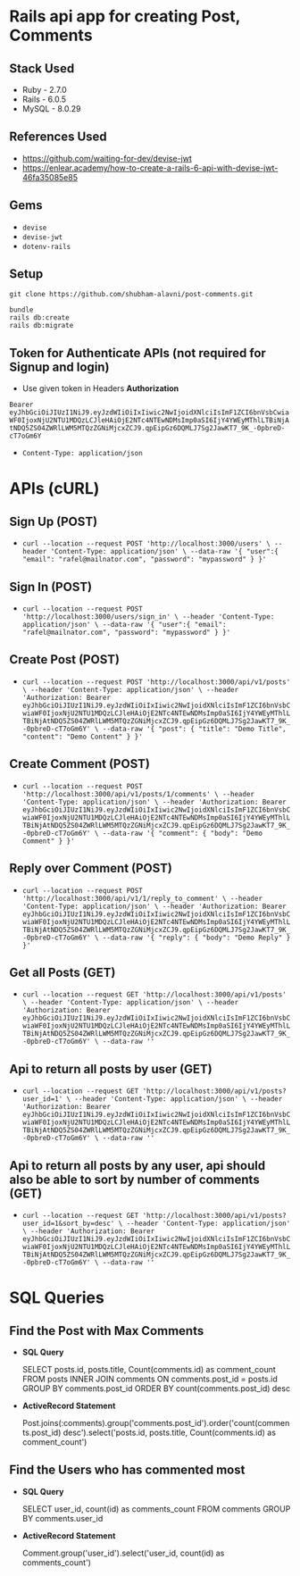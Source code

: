 # Rails api app for creating Post, Comments

## Stack Used

 - Ruby - 2.7.0
 - Rails - 6.0.5
 - MySQL - 8.0.29

## References Used

 - https://github.com/waiting-for-dev/devise-jwt
 - https://enlear.academy/how-to-create-a-rails-6-api-with-devise-jwt-46fa35085e85

## Gems

 - `devise`
 - `devise-jwt`
 - `dotenv-rails`

## Setup

`git clone https://github.com/shubham-alavni/post-comments.git`

````
bundle
rails db:create
rails db:migrate
````

## Token for Authenticate APIs (not required for Signup and login)

 - Use given token in Headers **Authorization**

`Bearer eyJhbGciOiJIUzI1NiJ9.eyJzdWIiOiIxIiwic2NwIjoidXNlciIsImF1ZCI6bnVsbCwiaWF0IjoxNjU2NTU1MDQzLCJleHAiOjE2NTc4NTEwNDMsImp0aSI6IjY4YWEyMThlLTBiNjAtNDQ5ZS04ZWRlLWM5MTQzZGNiMjcxZCJ9.qpEipGz6DQMLJ7Sg2JawKT7_9K_-0pbreD-cT7oGm6Y`

 - `Content-Type: application/json`

# APIs (cURL)


## Sign Up (POST)
 - `curl --location --request POST 'http://localhost:3000/users' \
--header 'Content-Type: application/json' \
--data-raw '{
    "user":{
        "email": "rafel@mailnator.com",
        "password": "mypassword"
    }
}'`

## Sign In (POST)

 - `curl --location --request POST 'http://localhost:3000/users/sign_in' \
--header 'Content-Type: application/json' \
--data-raw '{
    "user":{
        "email": "rafel@mailnator.com",
        "password": "mypassword"
    }
}'`

## Create Post (POST)

 - `curl --location --request POST 'http://localhost:3000/api/v1/posts' \
--header 'Content-Type: application/json' \
--header 'Authorization: Bearer eyJhbGciOiJIUzI1NiJ9.eyJzdWIiOiIxIiwic2NwIjoidXNlciIsImF1ZCI6bnVsbCwiaWF0IjoxNjU2NTU1MDQzLCJleHAiOjE2NTc4NTEwNDMsImp0aSI6IjY4YWEyMThlLTBiNjAtNDQ5ZS04ZWRlLWM5MTQzZGNiMjcxZCJ9.qpEipGz6DQMLJ7Sg2JawKT7_9K_-0pbreD-cT7oGm6Y' \
--data-raw '{
    "post": {
        "title": "Demo Title",
        "content": "Demo Content"
    }
}'`

## Create Comment (POST)

 - `curl --location --request POST 'http://localhost:3000/api/v1/posts/1/comments' \
--header 'Content-Type: application/json' \
--header 'Authorization: Bearer eyJhbGciOiJIUzI1NiJ9.eyJzdWIiOiIxIiwic2NwIjoidXNlciIsImF1ZCI6bnVsbCwiaWF0IjoxNjU2NTU1MDQzLCJleHAiOjE2NTc4NTEwNDMsImp0aSI6IjY4YWEyMThlLTBiNjAtNDQ5ZS04ZWRlLWM5MTQzZGNiMjcxZCJ9.qpEipGz6DQMLJ7Sg2JawKT7_9K_-0pbreD-cT7oGm6Y' \
--data-raw '{
    "comment": {
        "body": "Demo Comment"
    }
}'`

## Reply over Comment (POST)

 - `curl --location --request POST 'http://localhost:3000/api/v1/1/reply_to_comment' \
--header 'Content-Type: application/json' \
--header 'Authorization: Bearer eyJhbGciOiJIUzI1NiJ9.eyJzdWIiOiIxIiwic2NwIjoidXNlciIsImF1ZCI6bnVsbCwiaWF0IjoxNjU2NTU1MDQzLCJleHAiOjE2NTc4NTEwNDMsImp0aSI6IjY4YWEyMThlLTBiNjAtNDQ5ZS04ZWRlLWM5MTQzZGNiMjcxZCJ9.qpEipGz6DQMLJ7Sg2JawKT7_9K_-0pbreD-cT7oGm6Y' \
--data-raw '{ "reply": { "body": "Demo Reply" } }'`

## Get all Posts (GET)

 - `curl --location --request GET 'http://localhost:3000/api/v1/posts' \
--header 'Content-Type: application/json' \
--header 'Authorization: Bearer eyJhbGciOiJIUzI1NiJ9.eyJzdWIiOiIxIiwic2NwIjoidXNlciIsImF1ZCI6bnVsbCwiaWF0IjoxNjU2NTU1MDQzLCJleHAiOjE2NTc4NTEwNDMsImp0aSI6IjY4YWEyMThlLTBiNjAtNDQ5ZS04ZWRlLWM5MTQzZGNiMjcxZCJ9.qpEipGz6DQMLJ7Sg2JawKT7_9K_-0pbreD-cT7oGm6Y' \
--data-raw ''`

## Api to return all posts by user (GET)

 - `curl --location --request GET 'http://localhost:3000/api/v1/posts?user_id=1' \
--header 'Content-Type: application/json' \
--header 'Authorization: Bearer eyJhbGciOiJIUzI1NiJ9.eyJzdWIiOiIxIiwic2NwIjoidXNlciIsImF1ZCI6bnVsbCwiaWF0IjoxNjU2NTU1MDQzLCJleHAiOjE2NTc4NTEwNDMsImp0aSI6IjY4YWEyMThlLTBiNjAtNDQ5ZS04ZWRlLWM5MTQzZGNiMjcxZCJ9.qpEipGz6DQMLJ7Sg2JawKT7_9K_-0pbreD-cT7oGm6Y' \
--data-raw ''`

## Api to return all posts by any user, api should also be able to sort by number of comments (GET)

 - `curl --location --request GET 'http://localhost:3000/api/v1/posts?user_id=1&sort_by=desc' \
--header 'Content-Type: application/json' \
--header 'Authorization: Bearer eyJhbGciOiJIUzI1NiJ9.eyJzdWIiOiIxIiwic2NwIjoidXNlciIsImF1ZCI6bnVsbCwiaWF0IjoxNjU2NTU1MDQzLCJleHAiOjE2NTc4NTEwNDMsImp0aSI6IjY4YWEyMThlLTBiNjAtNDQ5ZS04ZWRlLWM5MTQzZGNiMjcxZCJ9.qpEipGz6DQMLJ7Sg2JawKT7_9K_-0pbreD-cT7oGm6Y' \
--data-raw ''`


# SQL Queries

## Find the Post with Max Comments

 - **SQL Query**

    SELECT posts.id, posts.title, Count(comments.id) as comment_count FROM posts INNER JOIN comments ON comments.post_id = posts.id GROUP BY comments.post_id ORDER BY count(comments.post_id) desc

- **ActiveRecord Statement**

    Post.joins(:comments).group('comments.post_id').order('count(comments.post_id) desc').select('posts.id, posts.title, Count(comments.id) as 
comment_count')

## Find the Users who has commented most

 - **SQL Query**

    SELECT user_id, count(id) as comments_count FROM comments GROUP BY comments.user_id

- **ActiveRecord Statement**

    Comment.group('user_id').select('user_id, count(id) as comments_count')
